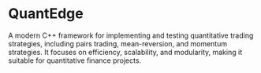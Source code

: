 # QuantEdge
A modern C++ framework for implementing and testing quantitative trading strategies, including pairs trading, mean-reversion, and momentum strategies. It focuses on efficiency, scalability, and modularity, making it suitable for quantitative finance projects.
